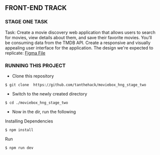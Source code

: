 ## FRONT-END TRACK
### STAGE ONE TASK
Task: Create a movie discovery web application that allows users to search for movies, view details about them, and save their favorite movies. You’ll be consuming data from the TMDB API. Create a responsive and visually appealing user interface for the application. The design we're expected to replicate: [Figma File](https://www.figma.com/file/tVfgoNfhYkQaUkh8LGqRab/MovieBox-(Community)?type=design&node-id=1220-324&mode=design&t=6998DWtjQrxz8mOf-0)

### RUNNING THIS PROJECT

* Clone this repository

```
$ git clone  https://github.com/tanthehack/moviebox_hng_stage_two
```

* Switch to the newly created directory

```
$ cd ./moviebox_hng_stage_two
```

* Now in the dir, run the following

Installing Dependencies
```
$ npm install 
```

Run
```
$ npm run dev
```